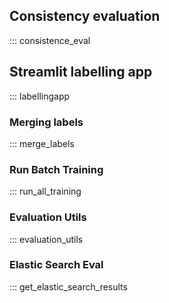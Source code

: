 ## Consistency evaluation

::: consistence_eval

## Streamlit labelling app

::: labellingapp

### Merging labels

::: merge_labels

### Run Batch Training

::: run_all_training

### Evaluation Utils

::: evaluation_utils

### Elastic Search Eval
::: get_elastic_search_results